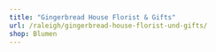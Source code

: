 ```yaml
---
title: "Gingerbread House Florist & Gifts"
url: /raleigh/gingerbread-house-florist-und-gifts/
shop: Blumen
---
```

